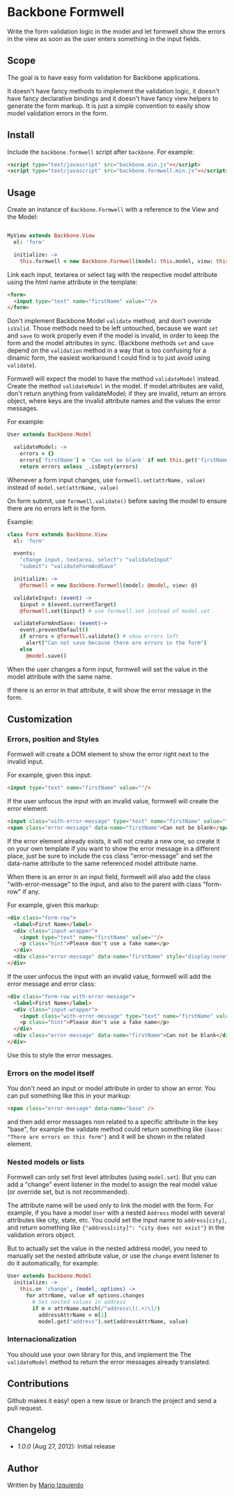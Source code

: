 Backbone Formwell
=================

Write the form validation logic in the model
and let formwell show the errors in the view
as soon as the user enters something in the input fields.

Scope
-----

The goal is to have easy form validation for Backbone applications.

It doesn't have fancy methods to implement the validation logic, it doesn't have fancy declarative bindings and it doesn't have fancy view helpers to generate the form markup. It is just a simple convention to easily show model validation errors in the form.

Install
-------

Include the `backbone.formwell` script after `backbone`. For example:

```html
<script type="text/javascript" src="backbone.min.js"></script>
<script type="text/javascript" src="backbone.formwell.min.js"></script>
```

Usage
-----

Create an instance of `Backbone.Formwell` with a reference to the View and the Model:

```coffeescript

MyView extends Backbone.View
  el: 'form'

  initialize: ->
    this.formwell = new Backbone.Formwell(model: this.model, view: this)

```

Link each input, textarea or select tag with the respective model attribute using the html name attribute in the template:

```html
<form>
  <input type="text" name="firstName" value=""/>
</form>
```

Don't implement Backbone.Model `validate` method, and don't override `isValid`. Those methods need to be left untouched, because we want `set` and `save` to work properly even if the model is invalid, in order to keep the form and the model attributes in sync. (Backbone methods `set` and `save` depend on the `validation` method in a way that is too confusing for a dinamic form, the easiest workaround I could find is to just avoid using `validate`).

Formwell will expect the model to have the method `validateModel` instead.
Create the method `validateModel` in the model. If model.attributes are valid, don't return anything from validateModel;
if they are invalid, return an errors object, where keys are the invalid attribute names and the values the error messages.

For example:

```coffeescript
User extends Backbone.Model

  validateModel: ->
    errors = {}
    errors['firstName'] = 'Can not be blank' if not this.get('firstName')
    return errors unless _.isEmpty(errors)
```


Whenever a form input changes, use `formwell.set(attrName, value)` instead of `model.set(attrName, value)`

On form submit, use `formwell.validate()` before saving the model to ensure there are no errors left in the form.

Example:

```coffeescript
class Form extends Backbone.View
  el: 'form'

  events:
    "change input, textarea, select": "validateInput"
    "submit": "validateFormAndSave"

  initialize: ->
    @formwell = new Backbone.Formwell(model: @model, view: @)

  validateInput: (event) ->
    $input = $(event.currentTarget)
    @formwell.set($input) # use formwell.set instead of model.set

  validateFormAndSave: (event)->
    event.preventDefault()
    if errors = @formwell.validate() # show errors left
      alert("Can not save because there are errors in the form")
    else
      @model.save()
```


When the user changes a form input, formwell will set the value in the model attribute with the same name.

If there is an error in that attribute, it will show the error message in the form.


Customization
-------------

### Errors, position and Styles ###

Formwell will create a DOM element to show the error right next to the invalid input.

For example, given this input:

```html
<input type="text" name="firstName" value=""/>
```

If the user unfocus the input with an invalid value, formwell will create the error element:

```html
<input class="with-error-message" type="text" name="firstName" value=""/>
<span class="error-message" data-name="firstName">Can not be blank</span>
```

If the error element already exists, it will not create a new one, so create it on your own template if you want to show the error message in a different place, just be sure to include the css class "error-message" and set the data-name attribute to
the same referenced model attribute name.

When there is an error in an input field, formwell will also add the class "with-error-message" to the input, and also to the parent with class "form-row" if any.

For example, given this markup:

```html
<div class="form-row">
  <label>First Name</label>
  <div class="input-wrapper">
    <input type="text" name="firstName" value=""/>
    <p class="hint">Please don't use a fake name</p>
  </div>
  <div class="error-message" data-name="firstName" style="display:none"></div>
</div>
```

If the user unfocus the input with an invalid value, formwell will add the error message and error class:

```html
<div class="form-row with-error-message">
  <label>First Name</label>
  <div class="input-wrapper">
    <input class="with-error-message" type="text" name="firstName" value=""/>
    <p class="hint">Please don't use a fake name</p>
  </div>
  <div class="error-message" data-name="firstName">Can not be blank</div>
</div>
```

Use this to style the error messages.


### Errors on the model itself ###

You don't need an input or model attribute in order to show an error.
You can put something like this in your markup:

```html
<span class="error-message" data-name="base" />
```

and then add error messages non related to a specific attribute in the key "base",
for example the validate method could return something like `{base: "There are errors on this form"}` and it will be shown in the related element.


### Nested models or lists ###

Formwell can only set first level attributes (using `model.set`).
But you can add a "change" event listener in the model to assign the real model value (or override set, but is not recommended).

The attribute name will be used only to link the model with the form.
For example, if you have a model `User` with a nested `Address` model with several
attributes like city, state, etc. You could set the input name to `address[city]`,
and return something like `{"address[city]": "city does not exist"}` in the validation errors object.

But to actually set the value in the nested address model, you need to manually set the nested attribute value,
or use the `change` event listener to do it automatically, for example:

```coffeescript
User extends Backbone.Model
  initialize: ->
    this.on 'change', (model, options) ->
      for attrName, value of options.changes
        # Set nested values in address
        if m = attrName.match(/^address\[(.+)\]/)
          addressAttrName = m[1]
          model.get("address").set(addressAttrName, value)
```

### Internacionalization ###

You should use your own library for this, and implement the The `validateModel` method to return the error messages already translated.


## Contributions ##

Github makes it easy! open a new issue or branch the project and send a pull request.

## Changelog ##

 * *1.0.0* (Aug 27, 2012): Initial release

## Author ##

Written by [Mario Izquierdo](https://github.com/marioizquierdo)